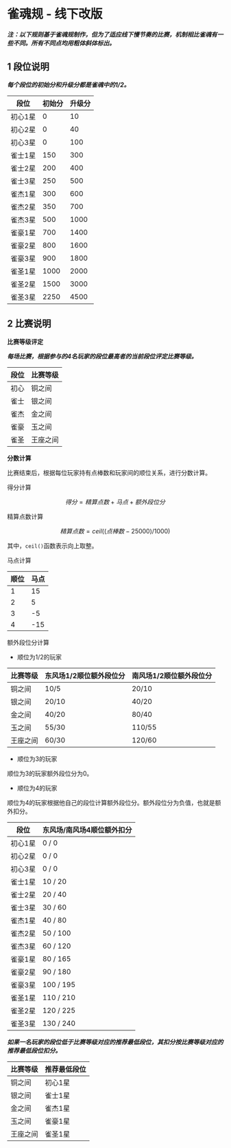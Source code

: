 # 雀魂规 - 线下改版

***注：以下规则基于雀魂规制作，但为了适应线下慢节奏的比赛，机制相比雀魂有一些不同。所有不同点均用粗体斜体标出。***

## 1 段位说明

***每个段位的初始分和升级分都是雀魂中的1/2。***

| 段位   | 初始分  | 升级分  |
|------|------|------|
| 初心1星 | 0    | 10   |
| 初心2星 | 0    | 40   |
| 初心3星 | 0    | 100  |
| 雀士1星 | 150  | 300  |
| 雀士2星 | 200  | 400  |
| 雀士3星 | 250  | 500  |
| 雀杰1星 | 300  | 600  |
| 雀杰2星 | 350  | 700  |
| 雀杰3星 | 500  | 1000 |
| 雀豪1星 | 700  | 1400 |
| 雀豪2星 | 800  | 1600 |
| 雀豪3星 | 900  | 1800 |
| 雀圣1星 | 1000 | 2000 |
| 雀圣2星 | 1500 | 3000 |
| 雀圣3星 | 2250 | 4500 |

## 2 比赛说明

**比赛等级评定**

***每场比赛，根据参与的4名玩家的段位最高者的当前段位评定比赛等级。***

| 段位 | 比赛等级 |
|----|------|
| 初心 | 铜之间  |
| 雀士 | 银之间  |
| 雀杰 | 金之间  |
| 雀豪 | 玉之间  |
| 雀圣 | 王座之间 |

**分数计算**

比赛结束后，根据每位玩家持有点棒数和玩家间的顺位关系，进行分数计算。

得分计算

$$
得分 = 精算点数 + 马点 + 额外段位分
$$

精算点数计算

$$
精算点数 = ceil((点棒数 - 25000) / 1000)
$$

其中，`ceil()`函数表示向上取整。

马点计算

| 顺位 | 马点  |
|----|-----|
| 1  | 15  |
| 2  | 5   |
| 3  | -5  |
| 4  | -15 |

额外段位分计算

- 顺位为1/2的玩家

| 比赛等级 | 东风场1/2顺位额外段位分 | 南风场1/2顺位额外段位分 |
|------|---------------|---------------|
| 铜之间  | 10/5          | 20/10         |
| 银之间  | 20/10         | 40/20         |
| 金之间  | 40/20         | 80/40         |
| 玉之间  | 55/30         | 110/55        |
| 王座之间 | 60/30         | 120/60        |

- 顺位为3的玩家

顺位为3的玩家额外段位分为0。

- 顺位为4的玩家

顺位为4的玩家根据他自己的段位计算额外段位分。额外段位分为负值，也就是额外扣分。

| 段位   | 东风场/南风场4顺位额外扣分 |
|------|----------------|
| 初心1星 | 0 / 0          |
| 初心2星 | 0 / 0          |
| 初心3星 | 0 / 0          |
| 雀士1星 | 10 / 20        |
| 雀士2星 | 20 / 40        |
| 雀士3星 | 30 / 60        |
| 雀杰1星 | 40 / 80        |
| 雀杰2星 | 50 / 100       |
| 雀杰3星 | 60 / 120       |
| 雀豪1星 | 80 / 165       |
| 雀豪2星 | 90 / 180       |
| 雀豪3星 | 100 / 195      |
| 雀圣1星 | 110 / 210      |
| 雀圣2星 | 120 / 225      |
| 雀圣3星 | 130 / 240      |

***如果一名玩家的段位低于比赛等级对应的推荐最低段位，其扣分按比赛等级对应的推荐最低段位扣分。***

| 比赛等级 | 推荐最低段位 |
|------|--------|
| 铜之间  | 初心1星   |
| 银之间  | 雀士1星   |
| 金之间  | 雀杰1星   |
| 玉之间  | 雀豪1星   |
| 王座之间 | 雀圣1星   |
